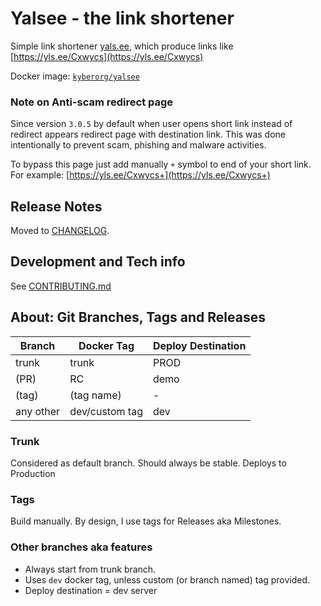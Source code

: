 # Yalsee - the link shortener
Simple link shortener [yals.ee](https://yals.ee), which produce links like [https://yls.ee/Cxwycs](https://yls.ee/Cxwycs)

Docker image: [`kyberorg/yalsee`](https://hub.docker.com/repository/docker/kyberorg/yalsee)

### Note on Anti-scam redirect page
Since version `3.0.5` by default when user opens short link instead of redirect appears redirect page with destination link.
This was done intentionally to prevent scam, phishing and malware activities. 

To bypass this page just add manually `+` symbol to end of your short link. For example: [https://yls.ee/Cxwycs+](https://yls.ee/Cxwycs+)

## Release Notes
Moved to [CHANGELOG](CHANGELOG.md).

## Development and Tech info
See [CONTRIBUTING.md](CONTRIBUTING.md)

## About: Git Branches, Tags and Releases
| Branch    | Docker Tag     | Deploy Destination  |
|-----------|----------------|---------------------|
| trunk     | trunk          | PROD                |
| (PR)      | RC             | demo                |
| (tag)     | (tag name)     | -                   |
| any other | dev/custom tag | dev                 | 

### Trunk
Considered as default branch.
Should always be stable. 
Deploys to Production

### Tags
Build manually. By design, I use tags for Releases aka Milestones.

### Other branches aka features
* Always start from trunk branch.
* Uses `dev` docker tag, unless custom (or branch named) tag provided.
* Deploy destination = dev server
